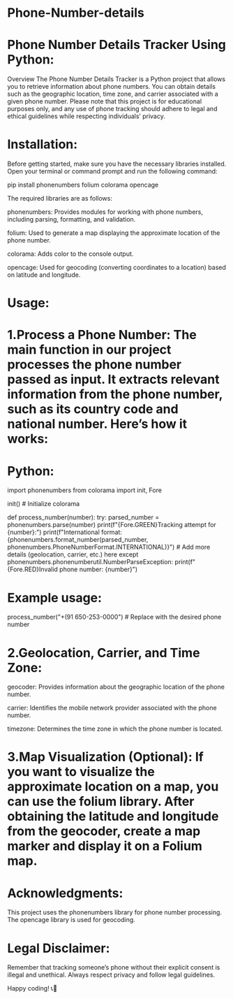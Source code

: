 # Phone-Number-details

# Phone Number Details Tracker Using Python:
Overview
The Phone Number Details Tracker is a Python project that allows you to retrieve information about phone numbers. You can obtain details such as the geographic location, time zone, and carrier associated with a given phone number. Please note that this project is for educational purposes only, and any use of phone tracking should adhere to legal and ethical guidelines while respecting individuals’ privacy.

# Installation:
Before getting started, make sure you have the necessary libraries installed. Open your terminal or command prompt and run the following command:

pip install phonenumbers folium colorama opencage

The required libraries are as follows:

phonenumbers: Provides modules for working with phone numbers, including parsing, formatting, and validation.

folium: Used to generate a map displaying the approximate location of the phone number.

colorama: Adds color to the console output.

opencage: Used for geocoding (converting coordinates to a location) based on latitude and longitude.

# Usage:

# 1.Process a Phone Number: The main function in our project processes the phone number passed as input. It extracts relevant information from the phone number, such as its country code and national number. Here’s how it works:

# Python:
import phonenumbers
from colorama import init, Fore

init()  # Initialize colorama

def process_number(number):
    try:
        parsed_number = phonenumbers.parse(number)
        print(f"{Fore.GREEN}Tracking attempt for {number}:")
        print(f"International format: {phonenumbers.format_number(parsed_number, phonenumbers.PhoneNumberFormat.INTERNATIONAL)}")
        # Add more details (geolocation, carrier, etc.) here
    except phonenumbers.phonenumberutil.NumberParseException:
        print(f"{Fore.RED}Invalid phone number: {number}")

# Example usage:
process_number("+(91 650-253-0000")  # Replace with the desired phone number

# 2.Geolocation, Carrier, and Time Zone:

geocoder: Provides information about the geographic location of the phone number.

carrier: Identifies the mobile network provider associated with the phone number.

timezone: Determines the time zone in which the phone number is located.

# 3.Map Visualization (Optional): If you want to visualize the approximate location on a map, you can use the folium library. After obtaining the latitude and longitude from the geocoder, create a map marker and display it on a Folium map.

# Acknowledgments:
This project uses the phonenumbers library for phone number processing.
The opencage library is used for geocoding.

# Legal Disclaimer:

Remember that tracking someone’s phone without their explicit consent is illegal and unethical. Always respect privacy and follow legal guidelines.

 Happy coding! 📞🐍
